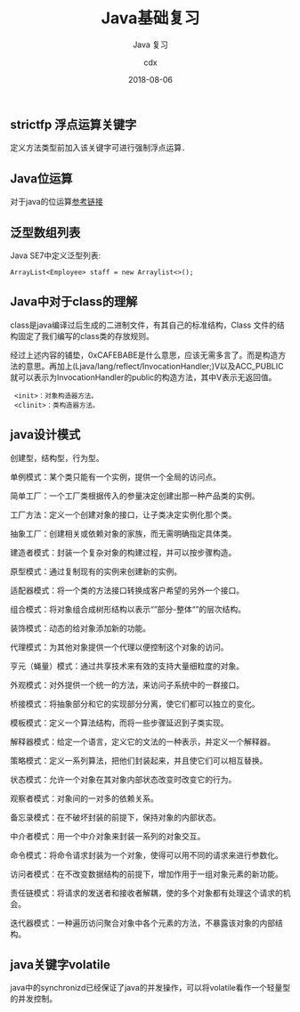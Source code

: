 ﻿--- 
layout:     post
title:      Java基础复习
subtitle:   Java 复习
date:       2018-08-06
author:     cdx
header-img: img/post-bg-ios9-web.jpg
catalog: true
tags:
    - Java
---

## strictfp 浮点运算关键字

定义方法类型前加入该关键字可进行强制浮点运算．

## Java位运算

对于java的位运算[参考链接](https://blog.csdn.net/xiaochunyong/article/details/7748713)

## 泛型数组列表

Java SE7中定义泛型列表:

```
ArrayList<Employee> staff = new Arraylist<>();
```

## Java中对于class的理解

class是java编译过后生成的二进制文件，有其自己的标准结构，Class 文件的结构固定了我们编写的class类的存放规则。

经过上述内容的铺垫，0xCAFEBABE是什么意思，应该无需多言了。而<init>是构造方法的意思。再加上(Ljava/lang/reflect/InvocationHandler;)V以及ACC_PUBLIC就可以表示为InvocationHandler的public的构造方法，其中V表示无返回值。

```youtrack
 <init>：对象构造器方法。    
 <clinit>：类构造器方法。
```

## java设计模式

创建型，结构型，行为型。

单例模式：某个类只能有一个实例，提供一个全局的访问点。

简单工厂：一个工厂类根据传入的参量决定创建出那一种产品类的实例。

工厂方法：定义一个创建对象的接口，让子类决定实例化那个类。

抽象工厂：创建相关或依赖对象的家族，而无需明确指定具体类。

建造者模式：封装一个复杂对象的构建过程，并可以按步骤构造。

原型模式：通过复制现有的实例来创建新的实例。

 

适配器模式：将一个类的方法接口转换成客户希望的另外一个接口。

组合模式：将对象组合成树形结构以表示“”部分-整体“”的层次结构。

装饰模式：动态的给对象添加新的功能。

代理模式：为其他对象提供一个代理以便控制这个对象的访问。

亨元（蝇量）模式：通过共享技术来有效的支持大量细粒度的对象。

外观模式：对外提供一个统一的方法，来访问子系统中的一群接口。

桥接模式：将抽象部分和它的实现部分分离，使它们都可以独立的变化。

 

模板模式：定义一个算法结构，而将一些步骤延迟到子类实现。

解释器模式：给定一个语言，定义它的文法的一种表示，并定义一个解释器。

策略模式：定义一系列算法，把他们封装起来，并且使它们可以相互替换。

状态模式：允许一个对象在其对象内部状态改变时改变它的行为。

观察者模式：对象间的一对多的依赖关系。

备忘录模式：在不破坏封装的前提下，保持对象的内部状态。

中介者模式：用一个中介对象来封装一系列的对象交互。

命令模式：将命令请求封装为一个对象，使得可以用不同的请求来进行参数化。

访问者模式：在不改变数据结构的前提下，增加作用于一组对象元素的新功能。

责任链模式：将请求的发送者和接收者解耦，使的多个对象都有处理这个请求的机会。

迭代器模式：一种遍历访问聚合对象中各个元素的方法，不暴露该对象的内部结构。

## java关键字volatile

java中的synchronizd已经保证了java的并发操作，可以将volatile看作一个轻量型的并发控制。

 

